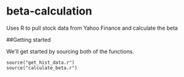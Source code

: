 # beta-calculation
Uses R to pull stock data from Yahoo Finance and calculate the beta

##Getting started

We'll get started by sourcing both of the functions.

```rconsole
source("get_hist_data.r")
source("calculate_beta.r")
```
